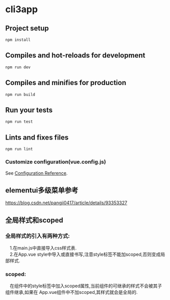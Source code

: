 # cli3app

## Project setup
```
npm install
```

## Compiles and hot-reloads for development
```
npm run dev
```

## Compiles and minifies for production
```
npm run build
```

## Run your tests
```
npm run test
```

## Lints and fixes files
```
npm run lint
```

### Customize configuration(vue.config.js)
See [Configuration Reference](https://cli.vuejs.org/config/).

## elementui多级菜单参考
https://blog.csdn.net/pangji0417/article/details/93353327

## 全局样式和scoped
### 全局样式的引入有两种方式:  
  &emsp;1.在main.js中直接导入css样式表.  
  &emsp;2.在App.vue style中导入或直接书写,注意style标签不能加scoped,否则变成局部样式.  
### scoped:  
  &emsp;在组件中的style标签中加入scoped属性,当前组件的可继承的样式不会被其子组件继承,如果在  App.vue组件中不加scoped,其样式就会是全局的.

